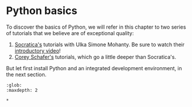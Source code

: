 # Python basics

To discover the basics of Python, we will refer in this chapter to two series of tutorials that we believe are of exceptional quality:

1) [Socratica's](https://www.youtube.com/channel/UCW6TXMZ5Pq6yL6_k5NZ2e0Q) tutorials with Ulka Simone Mohanty. Be sure to watch their [introductory video](https://www.youtube.com/watch?v=bY6m6_IIN94&list=PLi01XoE8jYohWFPpC17Z-wWhPOSuh8Er-&index=2)!
2) [Corey Schafer's](https://www.youtube.com/channel/UCCezIgC97PvUuR4_gbFUs5g) tutorials, which go a little deeper than Socratica's.

But let first install Python and an integrated development environment, in the next section.

```{toctree}
:glob:
:maxdepth: 2

*
```